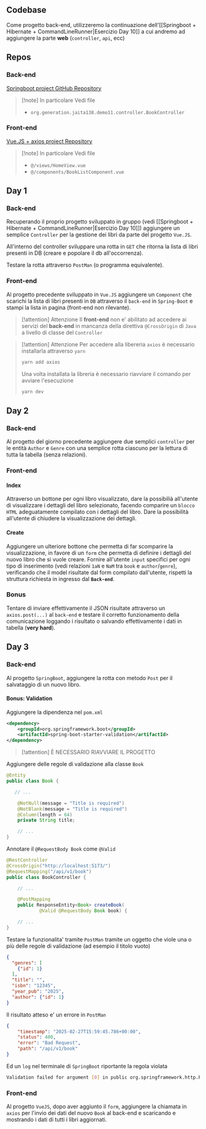 
## Codebase
Come progetto back-end, utilizzeremo la continuazione dell'[[Springboot + Hibernate + CommandLineRunner|Esercizio Day 10]] a cui andremo ad aggiungere la parte **web** (`controller`, `api`, ecc)
## Repos
### Back-end
[Springboot project GitHub Repository](https://github.com/Guybrush3791/gen-jaita138-springboot-controller-1)
> [!note] In particolare
> Vedi file 
> - `org.generation.jaita138.demo11.controller.BookController`
### Front-end
[Vue.JS + axios project Repository](https://github.com/Guybrush3791/gen-jaita138-vuejs-1)
> [!note] In particolare
> Vedi file 
> - `@/views/HomeView.vue` 
> - `@/components/BookListComponent.vue`
## Day 1
### Back-end
Recuperando il proprio progetto sviluppato in gruppo (vedi [[Springboot + Hibernate + CommandLineRunner|Esercizio Day 10]]) aggiungere un semplice `Controller` per la gestione dei libri da parte del progetto `Vue.JS`.

All'interno del controller sviluppare una rotta in `GET` che ritorna la lista di libri presenti in DB (creare e popolare il db all'occorrenza).

Testare la rotta attraverso `PostMan` (o programma equivalente).

### Front-end
Al progetto precedente sviluppato in `Vue.JS` aggiungere un `Component` che scarichi la lista di libri presenti in `DB` attraverso il `back-end` in `Spring-Boot` e stampi la lista in pagina (front-end non rilevante).

> [!attention] Attenzione
> Il **front-end** non e' abilitato ad accedere ai servizi del **back-end** in mancanza della direttiva `@CrossOrigin` di `Java` a livello di classe del `Controller`

> [!attention] Attenzione
> Per accedere alla libereria `axios` è necessario installarla attraverso `yarn`
> ```sh
> yarn add axios
> ```
> Una volta installata la libreria è necessario riavviare il comando per avviare l'esecuzione
> ```sh
> yarn dev
> ```

## Day 2
### Back-end
Al progetto del giorno precedente aggiungere due semplici `controller` per le entità `Author` e `Genre` con una semplice rotta ciascuno per la lettura di tutta la tabella (senza relazioni).
### Front-end
#### Index
Attraverso un bottone per ogni libro visualizzato, dare la possibilià all'utente di visualizzare i dettagli del libro selezionato, facendo comparire un `blocco HTML` adeguatamente compilato con i dettagli del libro. Dare la possibilità all'utente di chiudere la visualizzazione dei dettagli.
#### Create
Aggiungere un ulteriore bottone che permetta di far scomparire la visualizzazione, in favore di un `form` che permetta di definire i dettagli del nuovo libro che si vuole creare. Fornire all'utente `input` specifici per ogni tipo di inserimento (vedi relazioni `1aN` e `NaM` tra `book` e `author`/`genre`), verificando che il model risultate dal form compilato dall'utente, rispetti la struttura richiesta in ingresso dal **`Back-end`**. 

### Bonus
Tentare di inviare effettivamente il JSON risultate attraverso un `axios.post(...)` al `back-end` e testare il corretto funzionamento della comunicazione loggando i risultato o salvando effettivamente i dati in tabella (**very hard**).
## Day 3
### Back-end
Al progetto `SpringBoot`, aggiungere la rotta con metodo `Post` per il salvataggio di un nuovo libro.
#### Bonus: Validation
Aggiungere la dipendenza nel `pom.xml`
```xml
<dependency>
	<groupId>org.springframework.boot</groupId>
	<artifactId>spring-boot-starter-validation</artifactId>
</dependency>
```
> [!attention] È NECESSARIO RIAVVIARE IL PROGETTO

Aggiungere delle regole di validazione alla classe `Book`
```java
@Entity
public class Book {

   // ...

    @NotNull(message = "Title is required")
    @NotBlank(message = "Title is required")
    @Column(length = 64)
    private String title;

	// ...
}
```
Annotare il `@RequestBody Book` come `@Valid`
```java
@RestController
@CrossOrigin("http://localhost:5173/")
@RequestMapping("/api/v1/book")
public class BookController {

    // ...

    @PostMapping
    public ResponseEntity<Book> createBook(
            @Valid @RequestBody Book book) {

	// ...
}
```
Testare la funzionalita' tramite `PostMan` tramite un oggetto che viole una o più delle regole di validazione (ad esempio il titolo vuoto)
```json
{
  "genres": [
    {"id": 1}
  ],
  "title": "",
  "isbn": "12345",
  "year_pub": "2025",
  "author": {"id": 1}
}
```
Il risultato atteso e' un errore in `PostMan`
```json
{
    "timestamp": "2025-02-27T15:59:45.786+00:00",
    "status": 400,
    "error": "Bad Request",
    "path": "/api/v1/book"
}
```
Ed un `log` nel terminale di `SpringBoot` riportante la regola violata
```sh
Validation failed for argument [0] in public org.springframework.http.ResponseEntity<org.generation.jaita138.demo11.db.entity.Book> org.generation.jaita138.demo11.controller.BookController.createBook(org.generation.jaita138.demo11.db.entity.Book): [Field error in object 'book' on field 'title': rejected value []; codes [NotBlank.book.title,NotBlank.title,NotBlank.java.lang.String,NotBlank]; arguments [org.springframework.context.support.DefaultMessageSourceResolvable: codes [book.title,title]; arguments []; default message [title]]; default message [Title is required]] ]
```
### Front-end
Al progetto `VueJS`, dopo aver aggiunto il `form`, aggiungere la chiamata in `axios` per l'invio dei dati del nuovo `Book` al back-end e scaricando e mostrando i dati di tutti i libri aggiornati.
